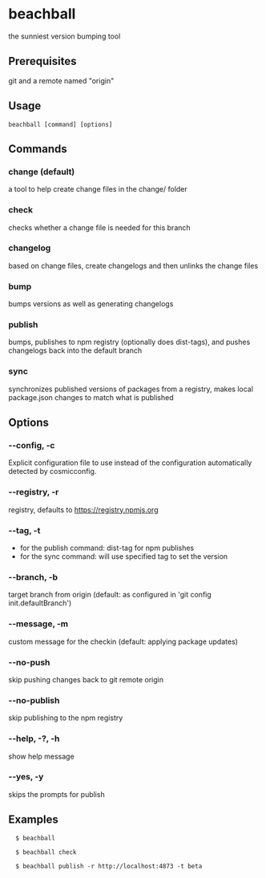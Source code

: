 <!--
If making changes, don't forget to update the version under packages/beachball/README.md too!
-->

# beachball

the sunniest version bumping tool

## Prerequisites

git and a remote named "origin"

## Usage

```
beachball [command] [options]
```

## Commands

### change (default)

a tool to help create change files in the change/ folder

### check

checks whether a change file is needed for this branch

### changelog

based on change files, create changelogs and then unlinks the change files

### bump

bumps versions as well as generating changelogs

### publish

bumps, publishes to npm registry (optionally does dist-tags), and pushes changelogs back into the default branch

### sync

synchronizes published versions of packages from a registry, makes local package.json changes to match what is published

## Options

### --config, -c

Explicit configuration file to use instead of the configuration automatically detected by cosmicconfig.

### --registry, -r

registry, defaults to https://registry.npmjs.org

### --tag, -t

- for the publish command: dist-tag for npm publishes
- for the sync command: will use specified tag to set the version

### --branch, -b

target branch from origin (default: as configured in 'git config init.defaultBranch')

### --message, -m

custom message for the checkin (default: applying package updates)

### --no-push

skip pushing changes back to git remote origin

### --no-publish

skip publishing to the npm registry

### --help, -?, -h

show help message

### --yes, -y

skips the prompts for publish

## Examples

```
  $ beachball

  $ beachball check

  $ beachball publish -r http://localhost:4873 -t beta
```

<!--
If making changes, don't forget to update the version under packages/beachball/README.md too!
-->
